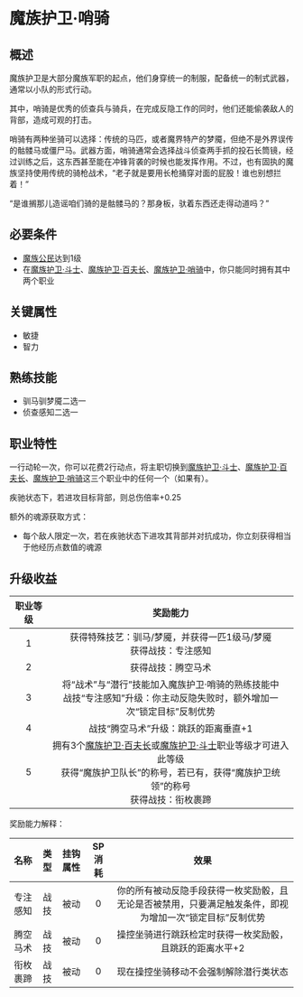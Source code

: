 # 魔族护卫·哨骑

## 概述

魔族护卫是大部分魔族军职的起点，他们身穿统一的制服，配备统一的制式武器，通常以小队的形式行动。

其中，哨骑是优秀的侦查兵与骑兵，在完成反隐工作的同时，他们还能偷袭敌人的背部，造成可观的打击。

哨骑有两种坐骑可以选择：传统的马匹，或者魔界特产的梦魇，但绝不是外界误传的骷髅马或僵尸马。武器方面，哨骑通常会选择战斗侦查两手抓的投石长筒镜，经过训练之后，这东西甚至能在冲锋背袭的时候也能发挥作用。不过，也有固执的魔族坚持使用传统的骑枪战术，“老子就是要用长枪捅穿对面的屁股！谁也别想拦着！”

“是谁搁那儿造谣咱们骑的是骷髅马的？那身板，驮着东西还走得动道吗？”

## 必要条件

* <a href="../../basicJob/citizen" target="_blank">魔族公民</a>达到1级
* 在<a href="../militant" target="_blank">魔族护卫·斗士</a>、<a href="../centurion" target="_blank">魔族护卫·百夫长</a>、<a href="../post" target="_blank">魔族护卫·哨骑</a>中，你只能同时拥有其中两个职业

## 关键属性

* 敏捷
* 智力

## 熟练技能

* 驯马驯梦魇二选一
* 侦查感知二选一

## 职业特性

一行动轮一次，你可以花费2行动点，将主职切换到<a href="../militant" target="_blank">魔族护卫·斗士</a>、<a href="../centurion" target="_blank">魔族护卫·百夫长</a>、<a href="../post" target="_blank">魔族护卫·哨骑</a>这三个职业中的任何一个（如果有）。

疾驰状态下，若进攻目标背部，则总伤倍率+0.25

额外的魂源获取方式：

* 每个敌人限定一次，若在疾驰状态下进攻其背部并对抗成功，你立刻获得相当于他经历点数值的魂源

## 升级收益

职业等级|奖励能力
:--:|:--:
1|获得特殊技艺：驯马/梦魇，并获得一匹1级马/梦魇<br>获得战技：专注感知
2|获得战技：腾空马术
3|将“战术”与“潜行”技能加入魔族护卫·哨骑的熟练技能中<br>战技“专注感知”升级：你主动反隐失败时，额外增加一次“锁定目标”反制优势
4|战技“腾空马术”升级：跳跃的距离垂直+1
5|拥有3个<a href="../centurion" target="_blank">魔族护卫·百夫长</a>或<a href="../militant" target="_blank">魔族护卫·斗士</a>职业等级才可进入此等级<br>获得“魔族护卫队长”的称号，若已有，获得“魔族护卫统领”的称号<br>获得战技：衔枚裹蹄

奖励能力解释：

名称|类型|挂钩属性|SP消耗|效果
:--:|:--:|:--:|:--:|:--:
专注感知|战技|被动|0|你的所有被动反隐手段获得一枚奖励骰，且无论是否被禁用，只要满足触发条件，即视为增加一次“锁定目标”反制优势
腾空马术|战技|被动|0|操控坐骑进行跳跃检定时获得一枚奖励骰，且跳跃的距离水平+2
衔枚裹蹄|战技|被动|0|现在操控坐骑移动不会强制解除潜行类状态
